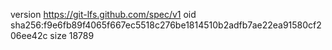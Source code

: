 version https://git-lfs.github.com/spec/v1
oid sha256:f9e6fb89f4065f667ec5518c276be1814510b2adfb7ae22ea91580cf206ee42c
size 18789
